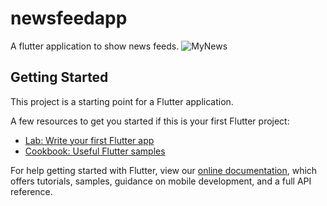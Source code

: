 # newsfeedapp

A flutter application to show news feeds.
![MyNews](https://user-images.githubusercontent.com/59731776/126855395-d415115a-d185-49c0-9a23-ccbaf5c0055c.gif)

## Getting Started

This project is a starting point for a Flutter application.

A few resources to get you started if this is your first Flutter project:

- [Lab: Write your first Flutter app](https://flutter.dev/docs/get-started/codelab)
- [Cookbook: Useful Flutter samples](https://flutter.dev/docs/cookbook)

For help getting started with Flutter, view our
[online documentation](https://flutter.dev/docs), which offers tutorials,
samples, guidance on mobile development, and a full API reference.
